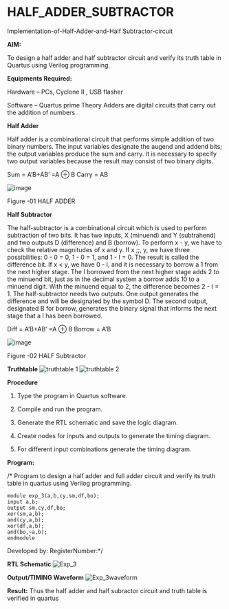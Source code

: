 # HALF_ADDER_SUBTRACTOR

Implementation-of-Half-Adder-and-Half Subtractor-circuit

**AIM:**

To design a half adder and half subtractor circuit and verify its truth table in Quartus using Verilog programming.

**Equipments Required:**

Hardware – PCs, Cyclone II , USB flasher 

Software – Quartus prime Theory Adders are digital circuits that carry out the addition of numbers.

**Half Adder**

Half adder is a combinational circuit that performs simple addition of two binary numbers. The input variables designate the augend and addend bits; the output variables produce the sum and carry. It is necessary to specify two output variables because the result may consist of two binary digits.

Sum = A’B+AB’ =A ⊕ B Carry = AB

![image](https://github.com/naavaneetha/HALF_ADDER_SUBTRACTOR/assets/154305477/bd4a0b2c-cdbc-4184-ab08-81578f121e1f)

Figure -01 HALF ADDER

**Half Subtractor**

The half-subtractor is a combinational circuit which is used to perform subtraction of two bits. It has two inputs, X (minuend) and Y (subtrahend) and two outputs D (difference) and B (borrow). To perform x - y, we have to check the relative magnitudes of x and y. If x ;;, y, we have three possibilities: 0 - 0 = 0, 1 - 0 = 1, and 1 - I = 0. The result is called the difference bit. If x < y, we have 0 - I, and it is necessary to borrow a 1 from the next higher stage. The I borrowed from the next higher stage adds 2 to the minuend bit, just as in the decimal system a borrow adds 10 to a minuend digit. With the minuend equal to 2, the difference becomes 2 - I = 1. The half-subtractor needs two outputs. One output generates the difference and will be designated by the symbol D. The second output, designated B for borrow, generates the binary signal that informs the next stage that a I has been borrowed. 

Diff = A’B+AB’ =A ⊕ B
Borrow = A’B

 ![image](https://github.com/naavaneetha/HALF_ADDER_SUBTRACTOR/assets/154305477/d76b099c-513f-4e7c-843a-e2fd028a531a)

Figure -02 HALF Subtractor

**Truthtable**
![truthtable 1](https://github.com/user-attachments/assets/15e3843d-492b-49f5-bbe5-5e7aefbdfdbb)
![truthtable 2](https://github.com/user-attachments/assets/5ab07175-67a3-45e2-bb42-ab2bee3a7c06)


**Procedure**

1.	Type the program in Quartus software.

2.	Compile and run the program.

3.	Generate the RTL schematic and save the logic diagram.

4.	Create nodes for inputs and outputs to generate the timing diagram.

5.	For different input combinations generate the timing diagram.


**Program:**

/* Program to design a half adder and full adder circuit and verify its truth table in quartus using Verilog programming.
```
module exp_3(a,b,cy,sm,df,bo);
input a,b;
output sm,cy,df,bo;
xor(sm,a,b);
and(cy,a,b);
xor(df,a,b);
and(bo,~a,b);
endmodule
```

Developed by: RegisterNumber:*/

**RTL Schematic**
![Exp_3](https://github.com/user-attachments/assets/74a5e50b-827b-43fc-938f-5fd768187d87)


**Output/TIMING Waveform**
![Exp_3waveform](https://github.com/user-attachments/assets/fe08ca9b-3489-4c6d-a893-cffc458becd3)


**Result:**
Thus the half adder and half subractor circuit and truth table is verified in quartus

